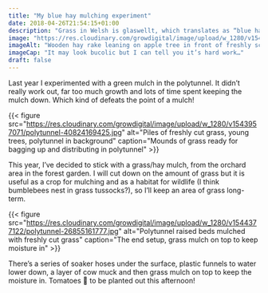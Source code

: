 ```yaml
---
title: "My blue hay mulching experiment"
date: 2018-04-26T21:54:15+01:00
description: "Grass in Welsh is glaswellt, which translates as “blue hay”. I’m using freshly scythed grass as a mulch in the polytunnel 🙂"
image: "https://res.cloudinary.com/growdigital/image/upload/w_1280/v1543956914/glaswellt-scythed-27854471018.jpg"
imageAlt: "Wooden hay rake leaning on apple tree in front of freshly scythed grass"
imageCap: "It may look bucolic but I can tell you it’s hard work…"
draft: false
---
```


Last year I experimented with a green mulch in the polytunnel. It didn’t really work out, far too much growth and lots of time spent keeping the mulch down. Which kind of defeats the point of a mulch! 

{{< figure src="https://res.cloudinary.com/growdigital/image/upload/w_1280/v1543957071/polytunnel-40824169425.jpg" alt="Piles of freshly cut grass, young trees, polytunnel in background" caption="Mounds of grass ready for bagging up and distributing in polytunnel" >}}

This year, I’ve decided to stick with a grass/hay mulch, from the orchard area in the forest garden. I will cut down on the amount of grass but it is useful as a crop for mulching and as a habitat for wildlife (I think bumblebees nest in grass tussocks?), so I’ll keep an area of grass long-term.

{{< figure src="https://res.cloudinary.com/growdigital/image/upload/w_1280/v1544377122/polytunnel-26855161777.jpg" alt="Polytunnel raised beds mulched with freshly cut grass" caption="The end setup, grass mulch on top to keep moisture in" >}}

There’s a series of soaker hoses under the surface, plastic funnels to water lower down, a layer of cow muck and then grass mulch on top to keep the moisture in. Tomatoes 🍅 to be planted out this afternoon!
